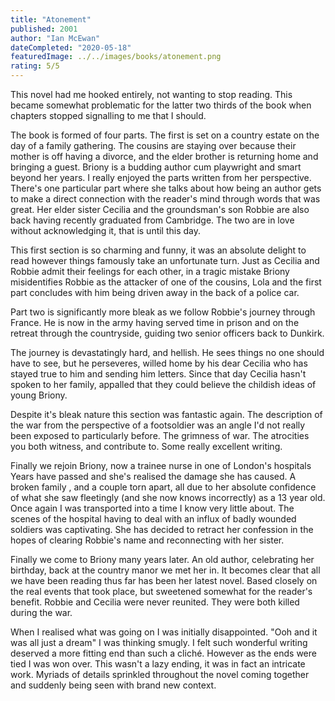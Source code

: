 ```yaml
---
title: "Atonement"
published: 2001
author: "Ian McEwan"
dateCompleted: "2020-05-18"
featuredImage: ../../images/books/atonement.png
rating: 5/5
---
```


This novel had me hooked entirely, not wanting to stop reading. This became 
somewhat problematic for the latter two thirds of the book when chapters stopped
signalling to me that I should.


The book is formed of four parts. The first is set on a country estate on the
day of a family gathering. The cousins are staying over because their mother is 
off having a divorce, and the elder brother is returning home and bringing a guest.
Briony is a budding author cum playwright and smart beyond her years. I really 
enjoyed the parts written from her perspective. There's one particular part
where she talks about how being an author gets to make a direct connection with
the reader's mind through words that was great. Her elder sister Cecilia and the 
groundsman's son Robbie are also back having recently graduated from Cambridge. 
The two are in love without acknowledging it, that is until this day.


This first section is so charming and funny, it was an absolute delight to read
however things famously take an unfortunate turn. Just as Cecilia and Robbie
admit their feelings for each other, in a tragic mistake Briony misidentifies
Robbie as the attacker of one of the cousins, Lola and the first part concludes
with him being driven away in the back of a police car.

Part two is significantly more bleak as we follow Robbie's journey through
France. He is now in the army having served time in prison and on the retreat
through the countryside, guiding two senior officers back to Dunkirk.

The journey is devastatingly hard, and hellish. He sees things no one should 
have to see, but he perseveres, willed home by his dear Cecilia who has stayed
true to him and sending him letters. Since that day Cecilia hasn't spoken to her
family, appalled that they could believe the childish ideas of young Briony.

Despite it's bleak nature this section was fantastic again. The description of
the war from the perspective of a footsoldier was an angle I'd not really been 
exposed to particularly before. The grimness of war. The atrocities you both 
witness, and contribute to. Some really excellent writing.

Finally we rejoin Briony, now a trainee nurse in one of London's hospitals 
Years have passed and she's realised the damage she has caused. A broken family
, and a couple torn apart, all due to her absolute confidence of what she saw 
fleetingly (and she now knows incorrectly) as a 13 year old. Once again I was 
transported into a time I know very little about. The scenes of the hospital 
having to deal with an influx of badly wounded soldiers was captivating.  She 
has decided to retract her confession in the hopes of clearing Robbie's name
and reconnecting with her sister.

Finally we come to Briony many years later. An old author, celebrating her 
birthday, back at the country manor we met her in. It becomes clear that all
we have been reading thus far has been her latest novel. Based closely on the
real events that took place, but sweetened somewhat for the reader's benefit. 
Robbie and Cecilia were never reunited. They were both killed during the war. 

When I realised what was going on I was initially disappointed. "Ooh and it
was all just a dream" I was thinking smugly. I felt such wonderful writing
deserved a more fitting end than such a cliché. However as the ends were tied
I was won over. This wasn't a lazy ending, it was in fact an intricate work. 
Myriads of details sprinkled throughout the novel coming together and suddenly
being seen with brand new context. 
